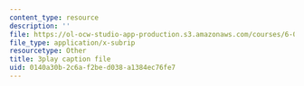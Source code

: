 ```yaml
---
content_type: resource
description: ''
file: https://ol-ocw-studio-app-production.s3.amazonaws.com/courses/6-042j-mathematics-for-computer-science-spring-2015/0140a30b2c6af2bed038a1384ec76fe7_QsKtEuUyIdw.srt
file_type: application/x-subrip
resourcetype: Other
title: 3play caption file
uid: 0140a30b-2c6a-f2be-d038-a1384ec76fe7
---
```

